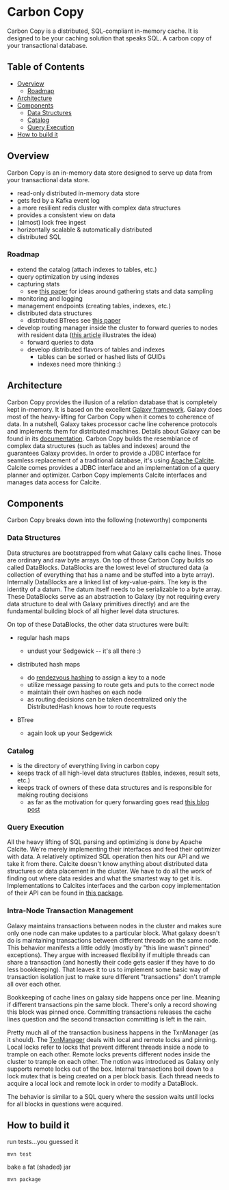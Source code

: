Carbon Copy
===========

Carbon Copy is a distributed, SQL-compliant in-memory cache. It is designed to be your caching solution that speaks SQL. A carbon copy of your transactional database.

## Table of Contents
- [Overview](#overview)
  - [Roadmap](#roadmap)
- [Architecture](#architecture)
- [Components](#components)
  - [Data Structures](#data-structures)
  - [Catalog](#catalog)
  - [Query Execution](#query-execution)
- [How to build it](#how-to-build-it)

## Overview

Carbon Copy is an in-memory data store designed to serve up data from your transactional data store.

* read-only distributed in-memory data store
* gets fed by a Kafka event log
* a more resilient redis cluster with complex data structures
* provides a consistent view on data
* (almost) lock free ingest
* horizontally scalable & automatically distributed
* distributed SQL

### Roadmap

* extend the catalog (attach indexes to tables, etc.)
* query optimization by using indexes
* capturing stats
  * see [this paper](http://cidrdb.org/cidr2017/papers/p9-leis-cidr17.pdf) for ideas around gathering stats and data sampling
* monitoring and logging
* management endpoints (creating tables, indexes, etc.)
* distributed data structures
  * distributed BTrees see [this paper](http://www.vldb.org/pvldb/1/1453922.pdf)
* develop routing manager inside the cluster to forward queries to nodes with resident data ([this article](http://highscalability.com/blog/2012/8/20/the-performance-of-distributed-data-structures-running-on-a.html) illustrates the idea)
  * forward queries to data
  * develop distributed flavors of tables and indexes
    * tables can be sorted or hashed lists of GUIDs
    * indexes need more thinking :)


## Architecture

Carbon Copy provides the illusion of a relation database that is completely kept in-memory. It is based on the excellent [Galaxy framework](https://github.com/puniverse/galaxy). Galaxy does most of the heavy-lifting for Carbon Copy when it comes to coherence of data. In a nutshell, Galaxy takes processor cache line coherence protocols and implements them for distributed machines. Details about Galaxy can be found in its [documentation](http://docs.paralleluniverse.co/galaxy/). Carbon Copy builds the resemblance of complex data structures (such as tables and indexes) around the guarantees Galaxy provides.
In order to provide a JDBC interface for seamless replacement of a traditional database, it's using [Apache Calcite](https://calcite.apache.org/). Calcite comes provides a JDBC interface and an implementation of a query planner and optimizer. Carbon Copy implements Calcite interfaces and manages data access for Calcite.

## Components

Carbon Copy breaks down into the following (noteworthy) components

### Data Structures

Data structures are bootstrapped from what Galaxy calls cache lines. Those are ordinary and raw byte arrays. On top of those Carbon Copy builds so called DataBlocks. DataBlocks are the lowest level of structured data (a collection of everything that has a name and be stuffed into a byte array). Internally DataBlocks are a linked list of key-value-pairs. The key is the identity of a datum. The datum itself needs to be serializable to a byte array. These DataBlocks serve as an abstraction to Galaxy (by not requiring every data structure to deal with Galaxy primitives directly) and are the fundamental building block of all higher level data structures.

On top of these DataBlocks, the other data structures were built:

* regular hash maps
  * undust your Sedgewick -- it's all there :)

* distributed hash maps
  * do [rendezvous hashing](http://www.eecs.umich.edu/techreports/cse/96/CSE-TR-316-96.pdf) to assign a key to a node
  * utilize message passing to route gets and puts to the correct node
  * maintain their own hashes on each node
  * as routing decisions can be taken decentralized only the DistributedHash knows how to route requests

* BTree
  * again look up your Sedgewick

### Catalog

* is the directory of everything living in carbon copy
* keeps track of all high-level data structures (tables, indexes, result sets, etc.)
* keeps track of owners of these data structures and is responsible for making routing decisions
  * as far as the motivation for query forwarding goes read [this blog post](http://highscalability.com/blog/2012/8/20/the-performance-of-distributed-data-structures-running-on-a.html)

### Query Execution

All the heavy lifting of SQL parsing and optimizing is done by Apache Calcite. We're merely implementing their interfaces and feed their optimizer with data. A relatively optimized SQL operation then hits our API and we take it from there. Calcite doesn't know anything about distributed data structures or data placement in the cluster. We have to do all the work of finding out where data resides and what the smartest way to get it is. Implementations to Calcites interfaces and the carbon copy implementation of their API can be found in [this package](carbon-copy-service/src/main/java/org/carbon/copy/calcite).

### Intra-Node Transaction Management

Galaxy maintains transactions between nodes in the cluster and makes sure only one node can make updates to a particular block. What galaxy doesn't do is maintaining transactions between different threads on the same node. This behavior manifests a little oddly (mostly by "this line wasn't pinned" exceptions). They argue with increased flexibility if multiple threads can share a transaction (and honestly their code gets easier if they have to do less bookkeeping).
That leaves it to us to implement some basic way of transaction isolation just to make sure different "transactions" don't trample all over each other.

Bookkeeping of cache lines on galaxy side happens once per line. Meaning if different transactions pin the same block. There's only a record showing this block was pinned once. Committing transactions releases the cache lines question and the second transaction committing is left in the rain.

Pretty much all of the transaction business happens in the TxnManager (as it should). The [TxnManager](carbon-copy-service/src/main/java/org/carbon/copy/data/structures/TxnManagerImpl.java) deals with local and remote locks and pinning. Local locks refer to locks that prevent different threads inside a node to trample on each other. Remote locks prevents different nodes inside the cluster to trample on each other. The notion was introduced as Galaxy only supports remote locks out of the box. Internal transactions boil down to a lock mutex that is being created on a per block basis. Each thread needs to acquire a local lock and remote lock in order to modify a DataBlock.

The behavior is similar to a SQL query where the session waits until locks for all blocks in questions were acquired.

## How to build it

run tests...you guessed it

`mvn test`

bake a fat (shaded) jar

`mvn package`
